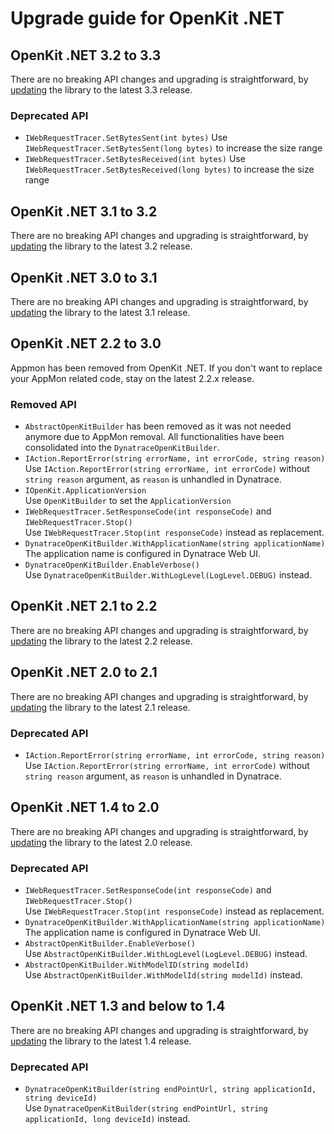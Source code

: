 # Upgrade guide for OpenKit .NET

## OpenKit .NET 3.2 to 3.3
There are no breaking API changes and upgrading is straightforward, by [updating][update] the library
to the latest 3.3 release.

### Deprecated API
* `IWebRequestTracer.SetBytesSent(int bytes)`
  Use `IWebRequestTracer.SetBytesSent(long bytes)` to increase the size range
* `IWebRequestTracer.SetBytesReceived(int bytes)`
  Use `IWebRequestTracer.SetBytesReceived(long bytes)` to increase the size range

## OpenKit .NET 3.1 to 3.2
There are no breaking API changes and upgrading is straightforward, by [updating][update] the library
to the latest 3.2 release.

## OpenKit .NET 3.0 to 3.1
There are no breaking API changes and upgrading is straightforward, by [updating][update] the library
to the latest 3.1 release.

## OpenKit .NET 2.2 to 3.0
Appmon has been removed from OpenKit .NET. If you don't want to replace your AppMon related code, stay on the latest 2.2.x release.
### Removed API
* `AbstractOpenKitBuilder` has been removed as it was not needed anymore due to AppMon removal. All functionalities have been consolidated into the `DynatraceOpenKitBuilder`.
* `IAction.ReportError(string errorName, int errorCode, string reason)`  
  Use `IAction.ReportError(string errorName, int errorCode)` without `string reason` argument, as
  `reason` is unhandled in Dynatrace.
* `IOpenKit.ApplicationVersion`  
  Use `OpenKitBuilder` to set the `ApplicationVersion`
* `IWebRequestTracer.SetResponseCode(int responseCode)` and `IWebRequestTracer.Stop()`  
  Use `IWebRequestTracer.Stop(int responseCode)` instead as replacement.
* `DynatraceOpenKitBuilder.WithApplicationName(string applicationName)`  
  The application name is configured in Dynatrace Web UI.
* `DynatraceOpenKitBuilder.EnableVerbose()`  
  Use `DynatraceOpenKitBuilder.WithLogLevel(LogLevel.DEBUG)` instead.

## OpenKit .NET 2.1 to 2.2
There are no breaking API changes and upgrading is straightforward, by [updating][update] the library
to the latest 2.2 release.

## OpenKit .NET 2.0 to 2.1
There are no breaking API changes and upgrading is straightforward, by [updating][update] the library
to the latest 2.1 release.

### Deprecated API
* `IAction.ReportError(string errorName, int errorCode, string reason)`  
  Use `IAction.ReportError(string errorName, int errorCode)` without `string reason` argument, as
  `reason` is unhandled in Dynatrace.

## OpenKit .NET 1.4 to 2.0
There are no breaking API changes and upgrading is straightforward, by [updating][update] the library
to the latest 2.0 release.

### Deprecated API
* `IWebRequestTracer.SetResponseCode(int responseCode)` and `IWebRequestTracer.Stop()`  
  Use `IWebRequestTracer.Stop(int responseCode)` instead as replacement.
* `DynatraceOpenKitBuilder.WithApplicationName(string applicationName)`  
  The application name is configured in Dynatrace Web UI.
* `AbstractOpenKitBuilder.EnableVerbose()`  
  Use `AbstractOpenKitBuilder.WithLogLevel(LogLevel.DEBUG)` instead.
* `AbstractOpenKitBuilder.WithModelID(string modelId)`  
  Use `AbstractOpenKitBuilder.WithModelId(string modelId)` instead.

## OpenKit .NET 1.3 and below to 1.4
There are no breaking API changes and upgrading is straightforward, by [updating][update] the library
to the latest 1.4 release.

### Deprecated API
* `DynatraceOpenKitBuilder(string endPointUrl, string applicationId, string deviceId)`  
   Use `DynatraceOpenKitBuilder(string endPointUrl, string applicationId, long deviceId)` instead.

[update]: ./installing.md#Updating-OpenKit-.NET
